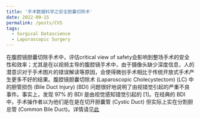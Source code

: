 ```yaml
---
title: '手术数据科学之安全胆囊切除术'
date: 2022-09-15
permalink: /posts/CVS
tags:
  - Surgical Datascience
  - Laporascopic Surgery
---
```


在腹腔镜胆囊切除手术中，评估critical view of safety会影响到整场手术的安全性和效率；尤其是在以视频主导的腹腔镜手术中，由于摄像头缺少深度信息，人的潜意识对于手术图片的错误解读等原因，会使得微创手术相比于传统开放式手术产生更多不好的结果。腹腔镜胆囊切除术 (Laparoscopic Cholecystectom) (LC) 中的胆管损伤 (Bile Duct Injury) (BDI) 问题很好地说明了由视错觉引起的严重不良事件。事实上，发现 97% 的 BDI 是由视觉感知错觉引起的 [1]。在经典的 BDI 中，手术操作者以为他们是在是在切开胆囊管 (Cystic Duct) 但实际上实在分割胆总管 (Common Bile Duct)。详情请见[此](https://zhuanlan.zhihu.com/p/563288763)

